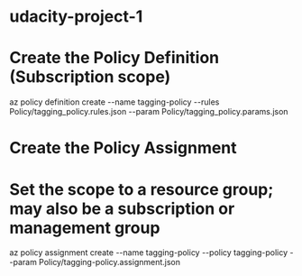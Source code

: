 # udacity-project-1
# Create the Policy Definition (Subscription scope)
az policy definition create --name tagging-policy  --rules Policy/tagging_policy.rules.json --param Policy/tagging_policy.params.json

# Create the Policy Assignment
# Set the scope to a resource group; may also be a subscription or management group
az policy assignment create --name tagging-policy --policy tagging-policy --param Policy/tagging-policy.assignment.json